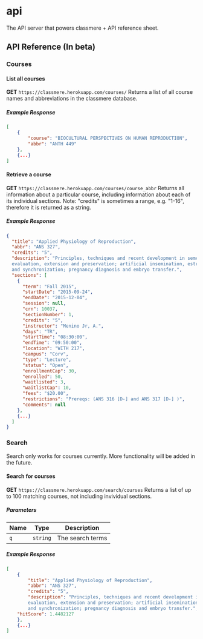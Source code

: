 # api
The API server that powers classmere + API reference sheet.

## API Reference (In beta)
### Courses
#### List all courses
**GET** `https://classmere.herokuapp.com/courses/`
Returns a list of all course names and abbreviations in the classmere database.
##### Example Response
```json
[
	{
		"course": "BIOCULTURAL PERSPECTIVES ON HUMAN REPRODUCTION",
		"abbr": "ANTH 449"
	},
	{...}
]
```

#### Retrieve a course
**GET** `https://classmere.herokuapp.com/courses/course_abbr`
Returns all information about a particular course, including information about each of its individual sections.
Note: "credits" is sometimes a range, e.g. "1-16", therefore it is returned as a string.
##### Example Response
```json
{
  "title": "Applied Physiology of Reproduction",
  "abbr": "ANS 327",
  "credits": "5",
  "description": "Principles, techniques and recent development in semen collection, 
  evaluation, extension and preservation; artificial insemination, estrus detection 
  and synchronization; pregnancy diagnosis and embryo transfer.",
  "sections": [
    {
      "term": "Fall 2015",
      "startDate": "2015-09-24",
      "endDate": "2015-12-04",
      "session": null,
      "crn": 10037,
      "sectionNumber": 1,
      "credits": "5",
      "instructor": "Menino Jr, A.",
      "days": "TR",
      "startTime": "08:30:00",
      "endTime": "09:50:00",
      "location": "WITH 217",
      "campus": "Corv",
      "type": "Lecture",
      "status": "Open",
      "enrollmentCap": 30,
      "enrolled": 50,
      "waitlisted": 3,
      "waitlistCap": 10,
      "fees": "$20.00",
      "restrictions": "Prereqs: (ANS 316 [D-] and ANS 317 [D-] )",
      "comments": null
    },
    {...}
  ]
}
```

### Search
Search only works for courses currently. More functionality will be added in the future.
#### Search for courses
**GET** `https://classmere.herokuapp.com/search/courses`
Returns a list of up to 100 matching courses, not including invividual sections.
##### Parameters
| Name   | Type     | Description           |
| ------ | -------- | --------------------- |
| `q`    | `string` | The search terms      |
##### Example Response
```json
[
	{
		"title": "Applied Physiology of Reproduction",
		"abbr": "ANS 327",
		"credits": "5",
		"description": "Principles, techniques and recent development in semen collection, 
		evaluation, extension and preservation; artificial insemination, estrus detection 
		and synchronization; pregnancy diagnosis and embryo transfer.",
    "hitScore": 1.4482127
	},
	{...}
]
```
